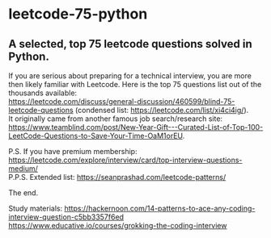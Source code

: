 # leetcode-75-python
## A selected, top 75 leetcode questions solved in Python.

If you are serious about preparing for a technical interview, you are more then likely familiar with Leetcode. Here is the top 75 questions list out of the thousands available:  
https://leetcode.com/discuss/general-discussion/460599/blind-75-leetcode-questions (condensed list: https://leetcode.com/list/xi4ci4ig/).  
It originally came from another famous job search/research site:  
https://www.teamblind.com/post/New-Year-Gift---Curated-List-of-Top-100-LeetCode-Questions-to-Save-Your-Time-OaM1orEU.

P.S. If you have premium membership: https://leetcode.com/explore/interview/card/top-interview-questions-medium/  
P.P.S. Extended list: https://seanprashad.com/leetcode-patterns/

The end.

Study materials:
https://hackernoon.com/14-patterns-to-ace-any-coding-interview-question-c5bb3357f6ed
https://www.educative.io/courses/grokking-the-coding-interview
